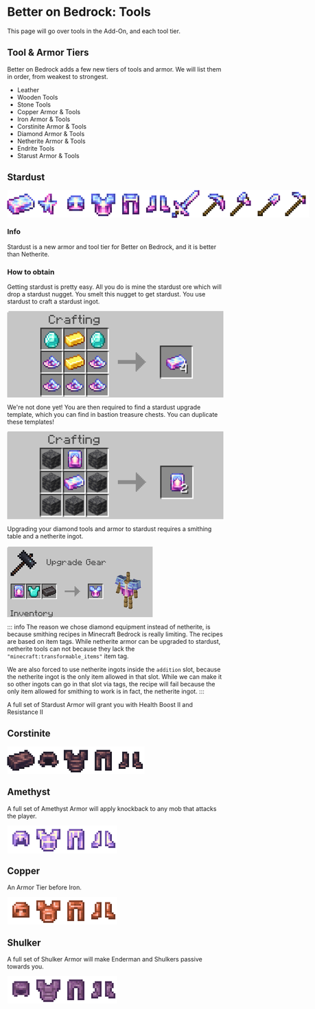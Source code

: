 # Better on Bedrock: Tools
This page will go over tools in the Add-On, and each tool tier.

## Tool & Armor Tiers
Better on Bedrock adds a few new tiers of tools and armor. We will list them in order, from weakest to strongest.
- Leather
- Wooden Tools
- Stone Tools
- Copper Armor & Tools
- Iron Armor & Tools
- Corstinite Armor & Tools
- Diamond Armor & Tools
- Netherite Armor & Tools
- Endrite Tools
- Starust Armor & Tools

## Stardust
<div style="display: flex; align-items: center;">
    <img src="/Main/assets/stardust_ingot.png" alt="Example Image" width="64">
    <img src="/Main/assets/stardust_nugget.png" alt="Example Image" width="64">
    <img src="/Main/assets/stardust_helmet.png" alt="Example Image" width="64">
    <img src="/Main/assets/stardust_chestplate.png" alt="Example Image" width="64">
    <img src="/Main/assets/stardust_leggings.png" alt="Example Image" width="64">
    <img src="/Main/assets/stardust_boots.png" alt="Example Image" width="64">
    <img src="/Main/assets/stardust_sword.png" alt="Example Image" width="64">
    <img src="/Main/assets/stardust_pickaxe.png" alt="Example Image" width="64">
    <img src="/Main/assets/stardust_axe.png" alt="Example Image" width="64">
    <img src="/Main/assets/stardust_shovel.png" alt="Example Image" width="64">
    <img src="/Main/assets/stardust_hoe.png" alt="Example Image" width="64">
</div>

### Info
Stardust is a new armor and tool tier for Better on Bedrock, and it is better than Netherite.
### How to obtain
Getting stardust is pretty easy. All you do is mine the stardust ore which will drop a stardust nugget. You smelt this nugget to get stardust. You use stardust to craft a stardust ingot.
<div style="display: flex; align-items: center;">
    <img src="/Main/assets/recipes/stardust_ingot.png" alt="Example Image">
</div>

We're not done yet! You are then required to find a stardust upgrade template, which you can find in bastion treasure chests. You can duplicate these templates!
<div style="display: flex; align-items: center;">
    <img src="/Main/assets/recipes/stardust_template.png" alt="Example Image">
</div>

Upgrading your diamond tools and armor to stardust requires a smithing table and a netherite ingot.
<div style="display: flex; align-items: center;">
    <img src="/Main/assets/recipes/smithing.png" alt="Example Image">
</div>

::: info
The reason we chose diamond equipment instead of netherite, is because smithing recipes in Minecraft Bedrock is really limiting. The recipes are based on item tags. While netherite armor can be upgraded to stardust, netherite tools can not because they lack the `"minecraft:transformable_items"` item tag.

We are also forced to use netherite ingots inside the `addition` slot, because the netherite ingot is the only item allowed in that slot. While we can make it so other ingots can go in that slot via tags, the recipe will fail because the only item allowed for smithing to work is in fact, the netherite ingot.
:::

A full set of Stardust Armor will grant you with Health Boost II and Resistance II

## Corstinite
<div style="display: flex; align-items: center;">
    <img src="/Main/assets/corstinite_ingot.png" alt="Example Image" width="64">
    <img src="/Main/assets/corstinite_helmet.png" alt="Example Image" width="64">
    <img src="/Main/assets/corstinite_chestplate.png" alt="Example Image" width="64">
    <img src="/Main/assets/corstinite_leggings.png" alt="Example Image" width="64">
    <img src="/Main/assets/corstinite_boots.png" alt="Example Image" width="64">
</div>

## Amethyst
A full set of Amethyst Armor will apply knockback to any mob that attacks the player.
<div style="display: flex; align-items: center;">
    <img src="/Main/assets/amethyst_helmet.png" alt="Example Image" width="64">
    <img src="/Main/assets/amethyst_chestplate.png" alt="Example Image" width="64">
    <img src="/Main/assets/amethyst_leggings.png" alt="Example Image" width="64">
    <img src="/Main/assets/amethyst_boots.png" alt="Example Image" width="64">
</div>

## Copper
An Armor Tier before Iron.
<div style="display: flex; align-items: center;">
    <img src="/Main/assets/copper_helmet.png" alt="Example Image" width="64">
    <img src="/Main/assets/copper_chestplate.png" alt="Example Image" width="64">
    <img src="/Main/assets/copper_leggings.png" alt="Example Image" width="64">
    <img src="/Main/assets/copper_boots.png" alt="Example Image" width="64">
</div>

## Shulker
A full set of Shulker Armor will make Enderman and Shulkers passive towards you.
<div style="display: flex; align-items: center;">
    <img src="/Main/assets/shulker_helmet.png" alt="Example Image" width="64">
    <img src="/Main/assets/shulker_chestplate.png" alt="Example Image" width="64">
    <img src="/Main/assets/shulker_legging.png" alt="Example Image" width="64">
    <img src="/Main/assets/shulker_boots.png" alt="Example Image" width="64">
</div>


